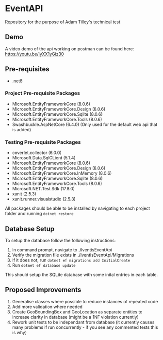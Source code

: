 # EventAPI
Repository for the purpose of Adam Tilley's technical test

## Demo
A video demo of the api working on postman can be found here:
https://youtu.be/lyXX1yGiz30


## Pre-requisites

- .net8

### Project Pre-requisite Packages
- Microsoft.EntityFrameworkCore (8.0.6)
- Microsoft.EntityFrameworkCore.Design (8.0.6)
- Microsoft.EntityFrameworkCore.Sqlite (8.0.6)
- Microsoft.EntityFrameworkCore.Tools (8.0.6)
- Swashbuckle.AspNetCore (6.4.0) (Only used for the default web api that is added)

### Testing Pre-requisite Packages
- coverlet.collector (6.0.0)
- Microsoft.Data.SqlCLient (5.1.4)
- Microsoft.EntityFrameworkCore (8.0.6)
- Microsoft.EntityFrameworkCore.Design (8.0.6)
- Microsoft.EntityFrameworkCore.InMemory (8.0.6)
- Microsoft.EntityFrameworkCore.Sqlite (8.0.6)
- Microsoft.EntityFrameworkCore.Tools (8.0.6)
- Microsoft.NET.Test.Sdk (17.8.0)
- xunit (2.5.3)
- xunit.runner.visualstudio (2.5.3)

All packages should be able to be installed by navigating to each project folder and running `dotnet restore`

## Database Setup
To setup the database follow the following instructions:
1. In command prompt, navigate to ./IventisEventApi
2. Verify the migration file exists in ./IventisEventApi/Migrations
3. If it does not, run `dotnet ef migrations add InitialCreate`
4. Run `dotnet ef database update`

This should setup the SQLite database with some inital entries in each table.

## Proposed Improvements
1. Generalise classes where possible to reduce instances of repeated code
2. Add more validation where needed
3. Create GeoBoundingBox and GeoLocation as separate entities to increase clarity in database (might be a 1NF violation currently)
4. Rework unit tests to be independant from database (it currently causes many problems if run concurrently - if you see any commented tests this is why)
